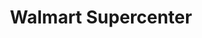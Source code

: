 ---
title: "Walmart Supercenter"
url: /tulsa/walmart-supercenter-east-81st-street/
shop: supermarket
---